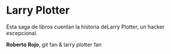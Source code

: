 # Larry Plotter
Esta saga de libros cuentan la historia deLarry Plotter,  un hacker escepcional.

**Roberto Rojo**, git fan & larry plotter fan

